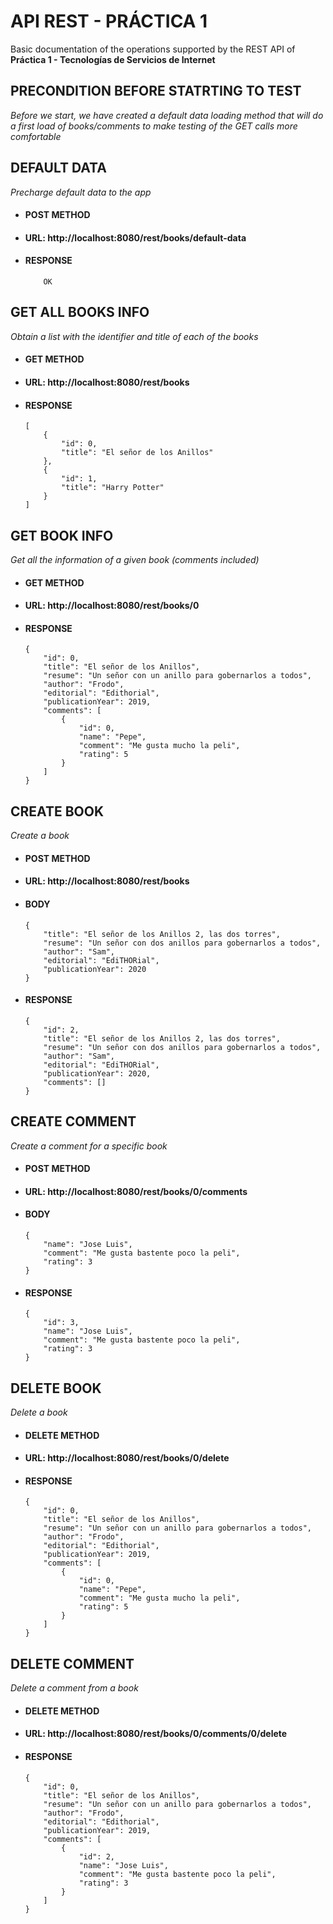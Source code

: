 # API REST - PRÁCTICA 1

Basic documentation of the operations supported by the REST API of **Práctica 1 - Tecnologías de Servicios de Internet**

## PRECONDITION BEFORE STATRTING TO TEST

_Before we start, we have created a default data loading method that will do a first load of books/comments to make
testing of the GET calls more comfortable_

## DEFAULT DATA

_Precharge default data to the app_

* #### POST METHOD

* #### URL:  http://localhost:8080/rest/books/default-data

* #### RESPONSE
    ```
        OK
    ```

## GET ALL BOOKS INFO

_Obtain a list with the identifier and title of each of the books_

* #### GET METHOD

* #### URL:  http://localhost:8080/rest/books

* #### RESPONSE
  ```
  [
      {
          "id": 0,
          "title": "El señor de los Anillos"
      },
      {
          "id": 1,
          "title": "Harry Potter"
      }
  ]
  ```

## GET BOOK INFO

_Get all the information of a given book (comments included)_

* #### GET METHOD

* #### URL:  http://localhost:8080/rest/books/0

* #### RESPONSE
  ```
  {
      "id": 0,
      "title": "El señor de los Anillos",
      "resume": "Un señor con un anillo para gobernarlos a todos",
      "author": "Frodo",
      "editorial": "Edithorial",
      "publicationYear": 2019,
      "comments": [
          {
              "id": 0,
              "name": "Pepe",
              "comment": "Me gusta mucho la peli",
              "rating": 5
          }
      ]
  }
  ```

## CREATE BOOK

_Create a book_

* #### POST METHOD

* #### URL:  http://localhost:8080/rest/books

* #### BODY
  ```
  {
      "title": "El señor de los Anillos 2, las dos torres",
      "resume": "Un señor con dos anillos para gobernarlos a todos",
      "author": "Sam",
      "editorial": "EdiTHORial",
      "publicationYear": 2020
  }
  ```

* #### RESPONSE

  ```
  {
      "id": 2,
      "title": "El señor de los Anillos 2, las dos torres",
      "resume": "Un señor con dos anillos para gobernarlos a todos",
      "author": "Sam",
      "editorial": "EdiTHORial",
      "publicationYear": 2020,
      "comments": []
  }
  ```

## CREATE COMMENT

_Create a comment for a specific book_

* #### POST METHOD

* #### URL:  http://localhost:8080/rest/books/0/comments

* #### BODY

  ```
  {
      "name": "Jose Luis",
      "comment": "Me gusta bastente poco la peli",
      "rating": 3
  }
  ```

* #### RESPONSE

  ```
  {
      "id": 3,
      "name": "Jose Luis",
      "comment": "Me gusta bastente poco la peli",
      "rating": 3
  }
  ```

## DELETE BOOK

_Delete a book_

* #### DELETE METHOD

* #### URL:  http://localhost:8080/rest/books/0/delete

* #### RESPONSE

  ```
  {
      "id": 0,
      "title": "El señor de los Anillos",
      "resume": "Un señor con un anillo para gobernarlos a todos",
      "author": "Frodo",
      "editorial": "Edithorial",
      "publicationYear": 2019,
      "comments": [
          {
              "id": 0,
              "name": "Pepe",
              "comment": "Me gusta mucho la peli",
              "rating": 5
          }
      ]
  }
  ```

## DELETE COMMENT

_Delete a comment from a book_

* #### DELETE METHOD

* #### URL:  http://localhost:8080/rest/books/0/comments/0/delete

* #### RESPONSE

  ```
  {
      "id": 0,
      "title": "El señor de los Anillos",
      "resume": "Un señor con un anillo para gobernarlos a todos",
      "author": "Frodo",
      "editorial": "Edithorial",
      "publicationYear": 2019,
      "comments": [
          {
              "id": 2,
              "name": "Jose Luis",
              "comment": "Me gusta bastente poco la peli",
              "rating": 3
          }
      ]
  }
  ```
